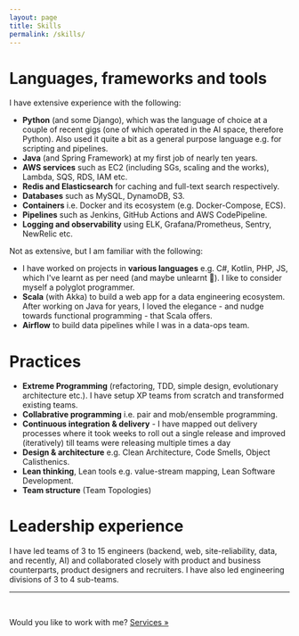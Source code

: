 ```yaml
---
layout: page
title: Skills
permalink: /skills/
---
```


# Languages, frameworks and tools

I have extensive experience with the following:

- **Python** (and some Django), which was the language of choice at a couple of recent gigs (one of which operated in the AI space, therefore Python). Also used it quite a bit as a general purpose language e.g. for scripting and pipelines.
- **Java** (and Spring Framework) at my first job of nearly ten years.
- **AWS services** such as EC2 (including SGs, scaling and the works), Lambda, SQS, RDS, IAM etc.
- **Redis and Elasticsearch** for caching and full-text search respectively.
- **Databases** such as MySQL, DynamoDB, S3.
- **Containers** i.e. Docker and its ecosystem (e.g. Docker-Compose, ECS).
- **Pipelines** such as Jenkins, GitHub Actions and AWS CodePipeline.
- **Logging and observability** using ELK, Grafana/Prometheus, Sentry, NewRelic etc.

Not as extensive, but I am familiar with the following:

- I have worked on projects in **various languages** e.g. C#, Kotlin, PHP, JS, which I've learnt as per need (and maybe unlearnt :see_no_evil:). I like to consider myself a polyglot programmer.
- **Scala** (with Akka) to build a web app for a data engineering ecosystem. After working on Java for years, I loved the elegance - and nudge towards functional programming - that Scala offers.
- **Airflow** to build data pipelines while I was in a data-ops team.

# Practices

- **Extreme Programming** (refactoring, TDD, simple design, evolutionary architecture etc.). I have setup XP teams from scratch and transformed existing teams.
- **Collabrative programming** i.e. pair and mob/ensemble programming.
- **Continuous integration & delivery** - I have mapped out delivery processes where it took weeks to roll out a single release and improved (iteratively) till teams were releasing multiple times a day
- **Design & architecture** e.g. Clean Architecture, Code Smells, Object Calisthenics.
- **Lean thinking**, Lean tools e.g. value-stream mapping, Lean Software Development.
- **Team structure** (Team Topologies)

# Leadership experience

I have led teams of 3 to 15 engineers (backend, web, site-reliability, data, and recently, AI) and collaborated closely with product and business counterparts, product designers and recruiters. I have also led engineering divisions of 3 to 4 sub-teams.

---
<br/>

Would you like to work with me? [Services &#187;](/services)